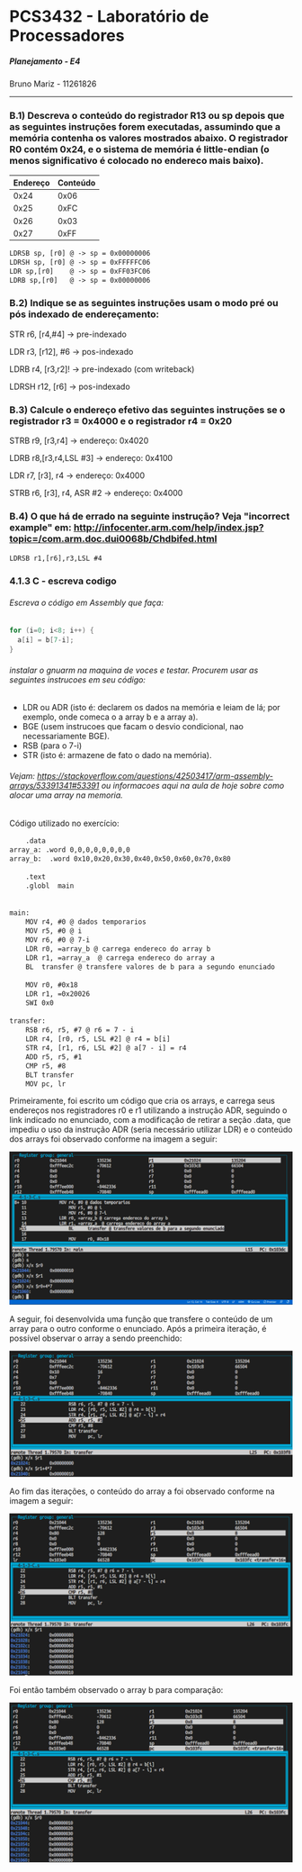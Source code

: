 # PCS3432 - Laboratório de Processadores

##### Planejamento - E4

Bruno Mariz - 11261826

---

### B.1) Descreva o conteúdo do registrador R13 ou sp depois que as seguintes instruções forem executadas, assumindo que a memória contenha os valores mostrados abaixo. O registrador R0 contém 0x24, e o sistema de memória é little-endian (o menos significativo é colocado no endereco mais baixo).

| Endereço | Conteúdo |
| -------- | -------- |
| 0x24     | 0x06     |
| 0x25     | 0xFC     |
| 0x26     | 0x03     |
| 0x27     | 0xFF     |

```
LDRSB sp, [r0] @ -> sp = 0x00000006
LDRSH sp, [r0] @ -> sp = 0xFFFFFC06
LDR sp,[r0]    @ -> sp = 0xFF03FC06
LDRB sp,[r0]   @ -> sp = 0x00000006
```

### B.2) Indique se as seguintes instruções usam o modo pré ou pós indexado de endereçamento:

STR r6, [r4,#4] &rarr; pre-indexado

LDR r3, [r12], #6 &rarr; pos-indexado

LDRB r4, [r3,r2]! &rarr; pre-indexado (com writeback)

LDRSH r12, [r6] &rarr; pos-indexado

### B.3) Calcule o endereço efetivo das seguintes instruções se o registrador r3 = 0x4000 e o registrador r4 = 0x20

STRB r9, [r3,r4] &rarr; endereço: 0x4020

LDRB r8,[r3,r4,LSL #3] &rarr; endereço: 0x4100

LDR r7, [r3], r4 &rarr; endereço: 0x4000

STRB r6, [r3], r4, ASR #2 &rarr; endereço: 0x4000

### B.4) O que há de errado na seguinte instrução? Veja "incorrect example" em: http://infocenter.arm.com/help/index.jsp?topic=/com.arm.doc.dui0068b/Chdbifed.html

```
LDRSB r1,[r6],r3,LSL #4
```

### 4.1.3 C - escreva codigo

###### Escreva o código em Assembly que faça:

```c
for (i=0; i<8; i++) {
  a[i] = b[7-i];
}
```

###### instalar o gnuarm na maquina de voces e testar. Procurem usar as seguintes instrucoes em seu código:

- LDR ou ADR (isto é: declarem os dados na memória e leiam de lá; por exemplo, onde comeca o a array b e a array a).
- BGE (usem instrucoes que facam o desvio condicional, nao necessariamente BGE).
- RSB (para o 7-i)
- STR (isto é: armazene de fato o dado na memória).

###### Vejam: https://stackoverflow.com/questions/42503417/arm-assembly-arrays/53391341#53391 ou informacoes aqui na aula de hoje sobre como alocar uma array na memoria.

Código utilizado no exercício:

```assembly
	.data
array_a: .word 0,0,0,0,0,0,0,0
array_b:  .word 0x10,0x20,0x30,0x40,0x50,0x60,0x70,0x80

	.text
	.globl	main


main:
    MOV r4, #0 @ dados temporarios
	MOV r5, #0 @ i
	MOV r6, #0 @ 7-i
    LDR r0, =array_b @ carrega endereco do array b
    LDR r1, =array_a  @ carrega endereco do array a
	BL	transfer @ transfere valores de b para a segundo enunciado

	MOV	r0, #0x18
	LDR	r1, =0x20026
	SWI	0x0

transfer:
	RSB r6, r5, #7 @ r6 = 7 - i
	LDR r4, [r0, r5, LSL #2] @ r4 = b[i]
	STR r4, [r1, r6, LSL #2] @ a[7 - i] = r4
	ADD r5, r5, #1
	CMP r5, #8
	BLT transfer
	MOV	pc, lr

```

Primeiramente, foi escrito um código que cria os arrays, e carrega seus endereços nos registradores r0 e r1 utilizando a instrução ADR, seguindo o link indicado no enunciado, com a modificação de retirar a seção .data, que impediu o uso da instrução ADR (seria necessário utilizar LDR) e o conteúdo dos arrays foi observado conforme na imagem a seguir:

![](img/conteudo_arrays.png)

A seguir, foi desenvolvida uma função que transfere o conteúdo de um array para o outro conforme o enunciado. Após a primeira iteração, é possível observar o array a sendo preenchido:

![](img/arra_a_sendo_preenchido.png)

Ao fim das iterações, o conteúdo do array a foi observado conforme na imagem a seguir:

![](img/array_transferido.png)

Foi então também observado o array b para comparação:

![](img/array_b_original.png)
